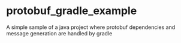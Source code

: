 # protobuf_gradle_example
A simple sample of a java project where  protobuf dependencies and message generation are handled by gradle
